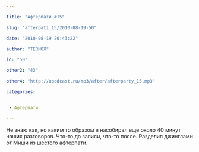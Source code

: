 ```yaml
---

title: "Афтерпати #15"

slug: "afterpati_15/2010-08-19-50"

date: "2010-08-19 20:43:22"

author: "TERNOX"

id: "50"

other2: "43"

other4: "http://upodcast.ru/mp3/after/afterparty_15.mp3"

categories:


 - Афтерпати

---
```

Не знаю как, но каким то образом я насобирал еще около 40 минут наших разговоров. Что-то до записи, что-то после. Разделил джинглами от Миши из [шестого афтерпати](http://upodcast.ru/board/posleshou/afterpati_6/1-1-0-2).